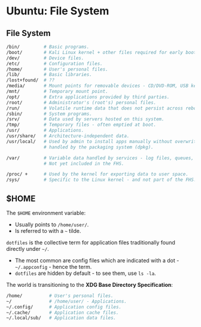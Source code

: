 # Ubuntu: File System


## File System

```bash
/bin/         # Basic programs.
/boot/        # Kali Linux kernel + other files required for early boot process.
/dev/         # Device files.
/etc/         # Configuration files.
/home/        # User's personal files.
/lib/         # Basic libraries.
/lost+found/  # ??
/media/       # Mount points for removable devices - CD/DVD-ROM, USB keys, etc.
/mnt/         # Temporary mount point.
/opt/         # Extra applications provided by third parties.
/root/        # Administrator's (root's) personal files.
/run/         # Volatile runtime data that does not persist across reboots. 
/sbin/        # System programs.
/srv/         # Data used by servers hosted on this system.
/tmp/         # Temporary files - often emptied at boot.
/usr/         # Applications.
/usr/share/   # Architecture-independent data.     
/usr/local/   # Used by admin to install apps manually without overwriting files 
              # handled by the packaging system (dpkg).

/var/         # Variable data handled by services - log files, queues, spools, caches.
              # Not yet included in the FHS.

/proc/ +      # Used by the kernel for exporting data to user space.
/sys/         # Specific to the Linux kernel - and not part of the FHS.  
```

## $HOME

The `$HOME` environment variable: 

  * Usually points to `/home/user/`.
  * Is referred to with a `~` tilde.

`dotfiles` is the collective term for application files traditionally found directly under `~/`. 

* The most common are config files which are indicated with a dot - `~/.appconfig` - hence the term. 
* `dotfiles` are hidden by default - to see them, use `ls -la`.

The world is transitioning to the **XDG Base Directory Specification**:

```bash
/home/          # User's personal files.
~/              # /home/user/ - Applications.
~/.config/      # Application config files.
~/.cache/       # Application cache files.
~/.local/sub/   # Application data files.
```